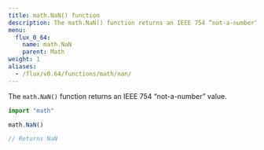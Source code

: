 ```yaml
---
title: math.NaN() function
description: The math.NaN() function returns an IEEE 754 “not-a-number” value.
menu:
  flux_0_64:
    name: math.NaN
    parent: Math
weight: 1
aliases:
  - /flux/v0.64/functions/math/nan/
---
```


The `math.NaN()` function returns an IEEE 754 “not-a-number” value.

```js
import "math"

math.NaN()

// Returns NaN
```
